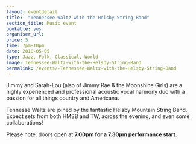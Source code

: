 ```yaml
---
layout: eventdetail
title:  "Tennessee Waltz with the Helsby String Band"
section_title: Music event
bookable: yes
organiser_url:
price: 5
time: 7pm-10pm
date: 2018-05-05
type: Jazz, Folk, Classical, World
image: Tennessee-Waltz-with-the-Helsby-String-Band
permalink: /events/-Tennessee-Waltz-with-the-Helsby-String-Band
---
```

Jimmy and Sarah-Lou (also of Jimmy Rae & the Moonshine Girls) are a highly experienced and professional acoustic vocal harmony duo with a passion for all things country and Americana.

Tennesse Waltz are joined by the fantastic Helsby Mountain String Band.  Expect sets from both HMSB and TW, across the evening, and even some collaborations!

Please note: doors open at **7.00pm for a 7.30pm performance start**.
